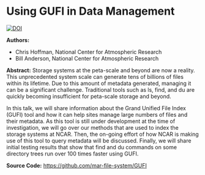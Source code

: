 # Using GUFI in Data Management

[![DOI](https://zenodo.org/badge/DOI/10.5281/zenodo.3525371.svg)](https://doi.org/10.5281/zenodo.3525371)

**Authors:**
* Chris Hoffman, National Center for Atmospheric Research
* Bill Anderson, National Center for Atmospheric Research

**Abstract:**
Storage systems at the peta-scale and beyond are now a reality. This unprecedented system scale can generate tens of billions of files within its lifetime. Due to this amount of metadata generated, managing it can be a significant challenge. Traditional tools such as ls, find, and du are quickly becoming insufficient for peta-scale storage and beyond.

In this talk, we will share information about the Grand Unified File Index (GUFI) tool and how it can help sites manage large numbers of files and their metadata. As this tool is still under development at the time of investigation, we will go over our methods that are used to index the storage systems at NCAR. Then, the on-going effort of how NCAR is making use of this tool to query metadata will be discussed. Finally, we will share initial testing results that show that find and du commands on some directory trees run over 100 times faster using GUFI.

**Source Code:**
https://github.com/mar-file-system/GUFI
